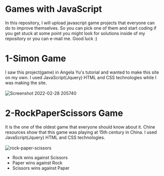 # Games with JavaScript

In this repository, I will upload javascript game projects that everyone can do to improve themselves. So you can pick one of them and start coding if you get stuck at some point you might look for solutions inside of my repository or you can e-mail me. Good luck :)


# 1-Simon Game
I saw this project(game) in Angela Yu's tutorial and wanted to make this site on my own. I used JavaScript(Jquery) HTML and CSS technologies while I was making the site.
<br> <br> 
![Screenshot 2022-02-28 205740](https://user-images.githubusercontent.com/74828364/156034652-8f35db19-0265-4187-b77c-36ac5e9a6016.png)

# 2-RockPaperScissors Game
It is the one of the oldest game that everyone should know about it. Chine resources show that this game was playing at 15th century in China. I used JavaScript(Jquery) HTML and CSS technologies. <br> <br>
![rock-paper-scissors](https://user-images.githubusercontent.com/74828364/156921278-6b079dbf-5303-4b1f-bea8-8fcf389899d6.png)

<ul>
  <li>Rock wins against Scissors</li>
  <li>Paper wins against Rock</li>
  <li>Scissors wins against Paper </li>
</ul>
